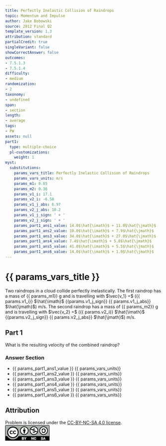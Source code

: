 ```yaml
---
title: Perfectly Inelastic Collision of Raindrops
topic: Momentum and Impulse
author: Jake Bobowski
source: 2012 Final Q2
template_version: 1.3
attribution: standard
partialCredit: true
singleVariant: false
showCorrectAnswer: false
outcomes:
- 7.5.1.3
- 7.5.1.4
difficulty:
- medium
randomization:
- 2
taxonomy:
- undefined
span:
- section
length:
- average
tags:
- PW
assets: null
part1:
  type: multiple-choice
  pl-customizations:
    weight: 1
myst:
  substitutions:
    params_vars_title: Perfectly Inelastic Collision of Raindrops
    params_vars_units: m/s
    params_m1: 0.85
    params_m2: 0.36
    params_v1_i: 17.1
    params_v2_i: -6.58
    params_v1_j_abs: 6.97
    params_v2_j_abs: 10.2
    params_v1_j_sign: ' + '
    params_v2_j_sign: ' + '
    params_part1_ans1_value: 14.0$\hat{\imath}$ + 11.0$\hat{\jmath}$
    params_part1_ans2_value: 10.0$\hat{\imath}$ + 7.9$\hat{\jmath}$
    params_part1_ans3_value: 34.0$\hat{\imath}$ + 27.0$\hat{\jmath}$
    params_part1_ans4_value: 7.4$\hat{\imath}$ + 5.8$\hat{\jmath}$
    params_part1_ans5_value: 41.0$\hat{\imath}$ + 5.5$\hat{\jmath}$
    params_part1_ans6_value: 14.0$\hat{\imath}$ + 1.9$\hat{\jmath}$
---
```

# {{ params_vars_title }}
Two raindrops in a cloud collide perfectly inelastically. The first raindrop has a mass of {{ params_m1}} g and is travelling with $\vec{v_1} =$ ({{ params.v1_i}} $\hat{\imath}$ {{params.v1_j_sign}} {{ params.v1_j_abs}} $\hat{\jmath}$) m/s.
The second raindrop has a mass of {{ params_m2}} g and is travelling with $\vec{v_2} =$ ({{ params.v2_i}} $\hat{\imath}$ {{params.v2_j_sign}} {{ params.v2_j_abs}} $\hat{\jmath}$) m/s.

## Part 1

What is the resulting velocity of the combined raindrop?

### Answer Section

- {{ params_part1_ans1_value }} {{ params_vars_units}}
- {{ params_part1_ans2_value }} {{ params_vars_units}}
- {{ params_part1_ans3_value }} {{ params_vars_units}}
- {{ params_part1_ans4_value }} {{ params_vars_units}}
- {{ params_part1_ans5_value }} {{ params_vars_units}}
- {{ params_part1_ans6_value }} {{ params_vars_units}}

## Attribution

Problem is licensed under the [CC-BY-NC-SA 4.0 license](https://creativecommons.org/licenses/by-nc-sa/4.0/).<br> ![The Creative Commons 4.0 license requiring attribution-BY, non-commercial-NC, and share-alike-SA license.](https://raw.githubusercontent.com/firasm/bits/master/by-nc-sa.png)